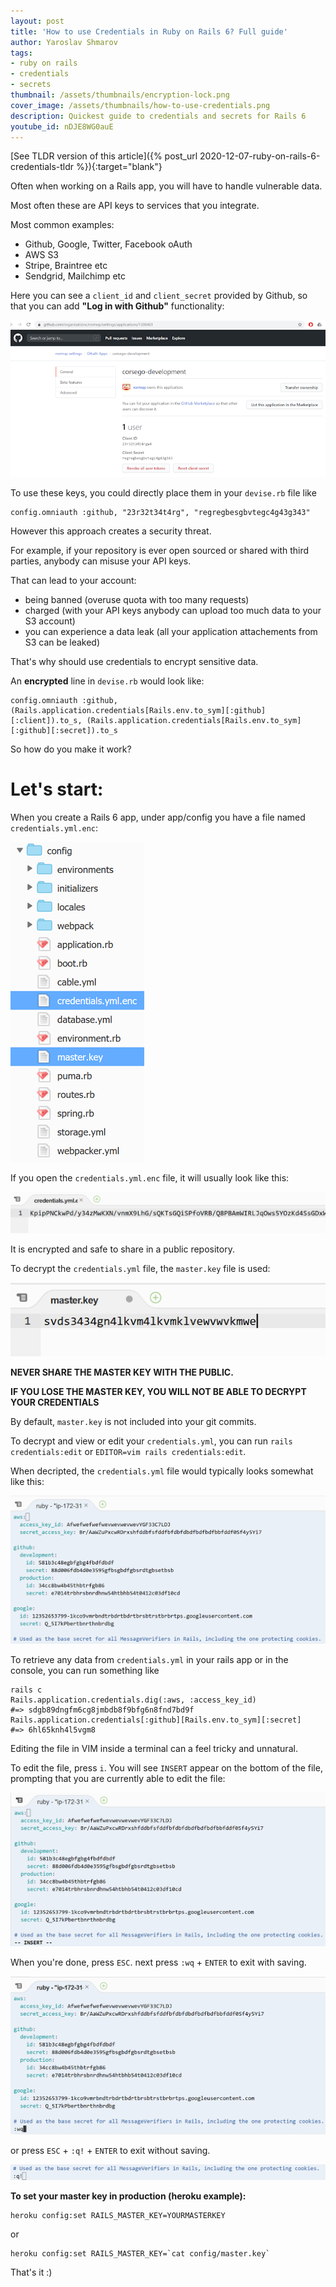 ```yaml
---
layout: post
title: 'How to use Credentials in Ruby on Rails 6? Full guide'
author: Yaroslav Shmarov
tags: 
- ruby on rails
- credentials
- secrets
thumbnail: /assets/thumbnails/encryption-lock.png
cover_image: /assets/thumbnails/how-to-use-credentials.png
description: Quickest guide to credentials and secrets for Rails 6
youtube_id: nDJE8WG0auE
---
```


[See TLDR version of this article]({% post_url 2020-12-07-ruby-on-rails-6-credentials-tldr %}){:target="blank"}

Often when working on a Rails app, you will have to handle vulnerable data.

Most often these are API keys to services that you integrate.

Most common examples:

* Github, Google, Twitter, Facebook oAuth 
* AWS S3 
* Stripe, Braintree etc
* Sendgrid, Mailchimp etc

Here you can see a `client_id` and `client_secret` provided by Github, so that you can add **"Log in with Github"** functionality:

![1-github-credentials](assets/2020-12-07-ruby-on-rails-6-credentials-quick-guide/1-github-credentials.png)

To use these keys, you could directly place them in your `devise.rb` file like
```
config.omniauth :github, "23r32t34t4rg", "regregbesgbvtegc4g43g343"
```
However this approach creates a security threat. 

For example, if your repository is ever open sourced or shared with third parties, anybody can misuse your API keys.

That can lead to your account:

* being banned (overuse quota with too many requests)
* charged (with your API keys anybody can upload too much data to your S3 account)
* you can experience a data leak (all your application attachements from S3 can be leaked)

That's why should use credentials to encrypt sensitive data. 

An **encrypted** line in `devise.rb` would look like:
```
config.omniauth :github, (Rails.application.credentials[Rails.env.to_sym][:github][:client]).to_s, (Rails.application.credentials[Rails.env.to_sym][:github][:secret]).to_s
```
So how do you make it work?

# Let's start:

When you create a Rails 6 app, under app/config you have a file named `credentials.yml.enc`:

![2-credentials-config](assets/2020-12-07-ruby-on-rails-6-credentials-quick-guide/2-credentials-config.png)

If you open the `credentials.yml.enc` file, it will usually look like this:

![3-credentials-yml-open](assets/2020-12-07-ruby-on-rails-6-credentials-quick-guide/3-credentials-yml-open.png)

It is encrypted and safe to share in a public repository.

To decrypt the `credentials.yml` file, the `master.key` file is used:

![4-master-key-open](assets/2020-12-07-ruby-on-rails-6-credentials-quick-guide/4-master-key-open.png)

**NEVER SHARE THE MASTER KEY WITH THE PUBLIC.**

**IF YOU LOSE THE MASTER KEY, YOU WILL NOT BE ABLE TO DECRYPT YOUR CREDENTIALS**

By default, `master.key` is not included into your git commits.

To decrypt and view or edit your `credentials.yml`, 
you can run `rails credentials:edit` 
or `EDITOR=vim rails credentials:edit`.

When decripted, the `credentials.yml` file would typically looks somewhat like this:

![5-opened-credentials](assets/2020-12-07-ruby-on-rails-6-credentials-quick-guide/5-opened-credentials.png)

To retrieve any data from `credentials.yml` in your rails app or in the console, you can run something like
```
rails c
Rails.application.credentials.dig(:aws, :access_key_id)
#=> sdgb89dngfm6cg8jmbdb8f9bfg6n8fnd7bd9f
Rails.application.credentials[:github][Rails.env.to_sym][:secret]
#=> 6hl65knh4l5vgm8
```
Editing the file in VIM inside a terminal can a feel tricky and unnatural. 

To edit the file, press `i`. You will see `INSERT` appear on the bottom of the file, prompting that you are currently able to edit the file:

![6-credentials-insert](assets/2020-12-07-ruby-on-rails-6-credentials-quick-guide/6-credentials-insert.png)

When you're done, press `ESC`. next press `:wq` + `ENTER` to exit with saving.

![7-credentials-save](assets/2020-12-07-ruby-on-rails-6-credentials-quick-guide/7-credentials-save.png)

or press `ESC` + `:q!` + `ENTER` to exit without saving.

![8-credentials-no-save](assets/2020-12-07-ruby-on-rails-6-credentials-quick-guide/8-credentials-no-save.png)

**To set your master key in production (heroku example):**
```
heroku config:set RAILS_MASTER_KEY=YOURMASTERKEY
```
or
```
heroku config:set RAILS_MASTER_KEY=`cat config/master.key`
```

That's it :)
